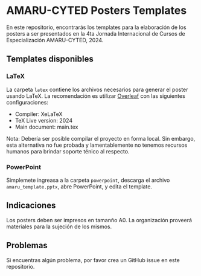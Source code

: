 # AMARU-CYTED Posters Templates

En este repositorio, encontrarás los templates para la elaboración de los posters a ser presentados en la 4ta Jornada Internacional de Cursos de Especialización AMARU-CYTED, 2024.

## Templates disponibles

### LaTeX

La carpeta `latex` contiene los archivos necesarios para generar el poster usando LaTeX. La recomendación es utilizar [Overleaf](https://www.overleaf.com/) con las siguientes configuraciones:

* Compiler: XeLaTeX
* TeX Live version: 2024
* Main document: main.tex

Nota: Debería ser posible compilar el proyecto en forma local. Sin embargo, esta alternativa no fue probada y lamentablemente no tenemos recursos humanos para brindar soporte ténico al respecto.

### PowerPoint

Simplemete ingreasa a la carpeta `powerpoint`, descarga el archivo `amaru_template.pptx`, abre PowerPoint, y edita el template.

## Indicaciones

Los posters deben ser impresos en tamanño A0. La organización proveerá materiales para la sujeción de los mismos.

## Problemas

Si encuentras algún problema, por favor crea un GitHub issue en este repositorio. 

